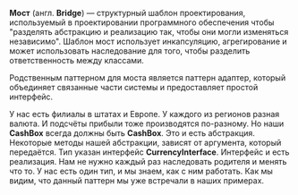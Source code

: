 **Мост** (англ. **Bridge**) — структурный шаблон проектирования, используемый в проектировании программного обеспечения
чтобы "разделять абстракцию и реализацию так, чтобы они могли изменяться независимо". Шаблон мост использует
инкапсуляцию, агрегирование и может использовать наследование для того, чтобы разделить ответственность между классами.

Родственным паттерном для моста является паттерн адаптер, который объединяет связанные части системы и предоставляет
простой интерфейс.

У нас есть филиалы в штатах и Европе. У каждого из регионов разная валюта. И подсчёты прибыли тоже производятся
по-разному. Но наши **CashBox** всегда должны быть **CashBox**. Это и есть абстракция.
Некоторые методы нашей абстракции, зависят от аргумента, который передаётся. Тип указан интерфейс **CurrencyInterface**.
Интерфейс и есть реализация. Нам не нужно каждый раз наследовать родителя и менять что то. У нас есть один тип, и мы знаем,
как с ним работать. Как мы видим, что данный паттерн мы уже встречали в наших примерах.